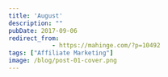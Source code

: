 ```yaml
---
title: 'August'
description: ""
pubDate: 2017-09-06
redirect_from:
            - https://mahinge.com/?p=10492
tags: ["Affiliate Marketing"]
image: /blog/post-01-cover.png
---
```

